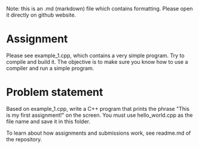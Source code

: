 Note: this is an .md (markdown) file which contains formatting. Please open it directly on github website.

# Assignment

Please see example_1.cpp, which contains a very simple program. Try to compile and build it. The objective is to make sure you know how to use a compiler and run a simple program. 

# Problem statement
Based on example_1.cpp, write a C++ program that prints the phrase "This is my first assignment!" on the screen. You must use hello_world.cpp as the file name and save it in this folder.

To learn about how assignments and submissions work, see readme.md of the repository.